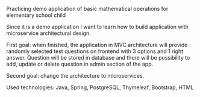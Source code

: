 Practicing demo application of basic mathematical operations for elementary school child

Since it is a demo application I want to learn how to build application with microservice architectural design. 

First goal: when finished, the application in MVC architecture will provide randomly selected test questions on frontend with 3 options and 1 right answer. 
Question will be stored in database and there will be possibility to add, update or delete question in admin section
of the app.

Second goal: change the architecture to microservices.

Used technologies: Java, Spring, PostgreSQL, Thymeleaf, Bootstrap, HTML

